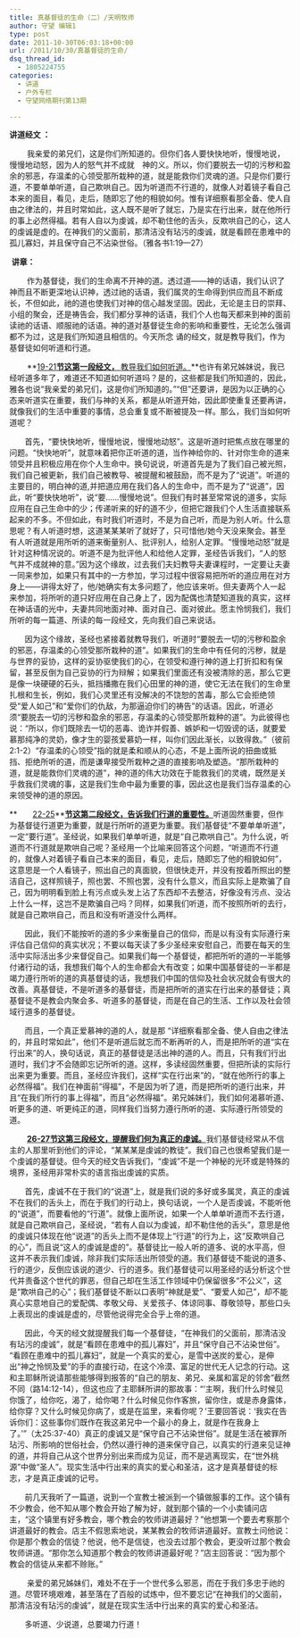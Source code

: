 ```yaml
---
title: 真基督徒的生命（二）/天明牧师
author: 守望 编辑1
type: post
date: 2011-10-30T06:03:18+00:00
url: /2011/10/30/真基督徒的生命/
dsq_thread_id:
  - 1805224755
categories:
  - 讲道
  - 户外专栏
  - 守望网络期刊第13期

---
```

<p style="text-align: left;" align="center">
  <strong>讲道经文 </strong><strong>：</strong>
</p>

        我亲爱的弟兄们，这是你们所知道的。但你们各人要快快地听，慢慢地说，慢慢地动怒，因为人的怒气并不成就　神的义。所以，你们要脱去一切的污秽和盈余的邪恶，存温柔的心领受那所栽种的道，就是能救你们灵魂的道。只是你们要行道，不要单单听道，自己欺哄自己。因为听道而不行道的，就像人对着镜子看自己本来的面目，看见，走后，随即忘了他的相貌如何。<!--more-->惟有详细察看那全备、使人自由之律法的，并且时常如此，这人既不是听了就忘，乃是实在行出来，就在他所行的事上必然得福。若有人自以为虔诚，却不勒住他的舌头，反欺哄自己的心，这人的虔诚是虚的。在神我们的父面前，那清洁没有玷污的虔诚，就是看顾在患难中的孤儿寡妇，并且保守自己不沾染世俗。（雅各书1:19—27）

 **讲章：**

        作为基督徒，我们的生命离不开神的道。透过道——神的话语，我们认识了神而且不断更深地认识神，透过祂的话语，我们属灵的生命得到供应而且不断成长，不但如此，祂的道也使我们对神的信心越发坚固。因此，无论是主日的崇拜、小组的聚会，还是祷告会，我们都分享神的话语，我们个人也每天都来到神的面前读祂的话语、顺服祂的话语。神的道对基督徒生命的影响和重要性，无论怎么强调都不为过，这是我们所知道且相信的。今天所念 诵的经文，就是教导我们，作为基督徒如何听道和行道。

        **<span style="text-decoration: underline;">19-21</span>****<span style="text-decoration: underline;">节这第一段经文， </span>****<span style="text-decoration: underline;">教导我们如何听道。</span>**也许有弟兄姊妹说，我已经听道多年了，难道还不知道如何听道吗？是的，这些都是我们所知道的，因此，雅各也说“我亲爱的弟兄们，这是你们所知道的。”“但”还要讲，是因为以正确的心态来听道实在重要，我们与神的关系，都是从听道开始，因此即使重复还要再讲，就像我们的生活中重要的事情，总会重复或不断被提及一样。那么，我们当如何听道呢？

       首先，“要快快地听，慢慢地说，慢慢地动怒”。这是听道时把焦点放在哪里的问题。“快快地听”，就意味着把你正听道的道，当作神给你的、针对你生命的道来领受并且积极应用在你个人生命中。换句说说，听道首先是为了我们自己被光照，我们自己被更新，我们自己被教导、被提醒和被鼓励，而不是为了“说道”。听道的主要目的，明白神的道,并把道应用在我们各人的生命中，而不是为了“说道”，因此，听“要快快地听”，说“要……慢慢地说”。但我们有时甚至常常说的道多，实际应用在自己生命中的少；传递听来的好的道不少，但把它跟我们个人生活直接联系起来的不多。不但如此，有时我们听道时，不是为自己听，而是为别人听。什么意思呢？有人听道时想，这道某某某听了就好了，只可惜他/她今天没来聚会。甚至有人听道就是用所听的道来衡量别人、批评别人，给别人定罪。“慢慢地动怒”就是针对这种情况说的。听道不是为批评他人和给他人定罪，圣经告诉我们，“人的怒气并不成就神的意。”因为这个缘故，过去我们夫妇教导夫妻课程时，一定要让夫妻一同来参加，如果只有其中的一方参加，学习过程中很容易把所听的道应用在对方身上——讲得太好了，他/她确实有太多问题了，他应该来听。但夫妻两个人一起来参加，将所听的道只好应用在自己身上了，因为配偶也清楚知道我的真实，这样在神话语的光中，夫妻共同地面对神、面对自己、面对彼此。愿主怜悯我们，我们所听的每一篇道、所读的每一段经文，先向我们自己来说话。

       因为这个缘故，圣经也紧接着就教导我们，听道时“要脱去一切的污秽和盈余的邪恶，存温柔的心领受那所栽种的道”。如果我们的生命中有任何的污秽，就是与世界的妥协，这样的妥协驱使我们的心，在领受和遵行神的道上打折扣和有保留，甚至反倒为自己妥协的行为辩解；如果我们里面还有没被清除的恶，那么它更是像一块硬硬的石头，抵挡播撒在我们心田里的神的道，使它无法在我们的生命里扎根和生长，例如，我们心灵里还有没解决的不饶恕的苦毒，那么它会拒绝领受“爱人如己”和“爱你们的仇敌，为那逼迫你们的祷告”的话语。因此，听道必须“要脱去一切的污秽和盈余的邪恶，存温柔的心领受那所栽种的道”。为此彼得也说：“所以，你们既除去一切的恶毒、诡诈并假善、嫉妒和一切毁谤的话，就要爱慕那纯净的灵奶，像才生的婴孩爱慕奶一样，叫你们因此渐长，以致得救。”（彼前2:1-2）“存温柔的心领受”指的就是柔和顺从的心态，不是上面所说的扭曲或抵挡、拒绝所听的道，而是谦卑接受所栽种之道的直接影响及塑造。“那所栽种的道，就是能救你们灵魂的道”，神的道的伟大功效在于能救我们的灵魂，既然是关乎救我们灵魂的事，这是我们生命中最为重要的事，因此这也是我们当存温柔的心来领受神的道的原因。

**       <span style="text-decoration: underline;">22-25</span>**<span style="text-decoration: underline;"><strong>节这第二段经文，告诉我们行道的重要性。</strong></span>听道固然重要，但作为基督徒行道更为重要，就是行所听的道更为重要。我们基督徒“不要单单听道”，一定“要行道”。圣经说，如果我们单单听道，就是“自己欺哄自己”。为什么说，听道而不行道就是欺哄自己呢？圣经用一个比喻来回答这个问题，“听道而不行道的，就像人对着镜子看自己本来的面目，看见，走后，随即忘了他的相貌如何”，这意思是一个人看镜子，照出自己的真面貌，但很快走开，并没有按着所照出的整洁自己，这样照镜子，照也罢、不照也罢，没有什么意义，而且实际上是欺骗了自己，因为明明看到脸上有污点或头发上沾了东西却不去整洁，好像没有污点、没沾上什么一样，这岂不是欺骗自己吗？同样，如果我们听道，而不按照所听的去行，就是自己欺哄自己，而且和没有听道没什么两样。

       因此，我们不能按听的道的多少来衡量自己的信仰，而是以有没有实际遵行来评估自己信仰的真实状况；不要以每天读了多少圣经来安慰自己，而要在每天的生活中实际活出多少来督促自己。如果我们每一个基督徒，都把所听的道的一半能够付诸行动的话，我想我们每个人的生命都会大有改变；如果中国基督徒的一半都是竭力遵行所听的道的真基督徒的话，我想我们中国的信仰及社会状况就会有很大的改善。真基督徒，不是听道多的基督徒，而是把所听的道实在行出来的基督徒；真基督徒不是教会内聚会多、听道多的基督徒，而是在自己的生活、工作以及社会领域行道多的基督徒。

       而且，一个真正爱慕神的道的人，就是那 “详细察看那全备、使人自由之律法的，并且时常如此”，他们不是听道后就忘而不断再听的人，而是把所听的道“实在行出来”的人，换句话说，真正的基督徒是活出神的道的人。而且，只有我们行出道时，我们才不会随即忘记所听的道。这样，多读经固然重要，但把所读的实际行出来更为重要。而且，圣经应许我们，这样“实在行出来”的，“就在他所行的事上必然得福”。我们在神面前“得福”，不是因为听了道，而是把所听的道行出来，并且“在我们所行的事上得福”，而且“必然得福”。弟兄姊妹们，我们如何渴慕听道、听更多的道、听更纯正的道，同样我们当努力遵行所听的道、实际遵行所领受的道。

        <span style="text-decoration: underline;"><strong>26-27</strong><strong>节这第三段经文，提醒我们何为真正的虔诚。</strong></span>我们基督徒经常从不信主的人那里听到他们的评论，“某某某是虔诚的教徒”。我们自己也很希望我们是一个虔诚的基督徒。但今天的经文告诉我们，“虔诚”不是一个神秘的光环或是特殊的境界，圣经用非常朴实的语言指出虔诚的实质。

       首先，虔诚不在于我们的“说道”上，就是我们说的多好或多属灵，真正的虔诚不在我们的舌头上，而在于我们的行动上，换句话说，一个人是否虔诚，不能听他的“说道”，而要看他的“行道”。就像上面所说，如果一个人单单听道而不去行道，就是自己欺哄自己，圣经说，“若有人自以为虔诚，却不勒住他的舌头”，意思是他的虔诚只体现在他“说道”的舌头上而不是体现上“行道”的行为上，这“反欺哄自己的心”，而且说“这人的虔诚是虚的”。基督徒比一般人听的道多、说的水平高，但这并不表示我们虔诚，除非我们实际活出所领受的道。我们基督徒不能说的道多、行的道少，反倒应该说的道少、行的道多。我们基督徒可以用圣经的话分析这个世代并责备这个世代的罪恶，但自己却在生活工作领域中仍保留很多“不公义”，这是“欺哄自己的心”；我们基督徒不断以口表明“神就是爱”、“要爱人如己”，却不能真心实意地自己的爱配偶、孝敬父母、关爱孩子、体谅同事、尊敬领导，那些口头上表现出的虔诚是虚的，尽管他说得完全合乎上帝的道。

       因此，今天的经文就提醒我们每一个基督徒，“在神我们的父面前，那清洁没有玷污的虔诚”，就是“看顾在患难中的孤儿寡妇”，并且“保守自己不沾染世俗”。 “看顾在患难中的孤儿寡妇”，就是一个真实的爱心，是雪中送炭的爱心，是伸出“神之怜悯及爱”的手的直接行动，在这个冷漠、富足的世代无人记念的行动。这和主耶稣所说请那些能够得到报答的“自己的朋友、弟兄、亲属和富足的邻舍”截然不同（路14:12-14），但这也应了主耶稣所讲的那故事：“‘主啊，我们什么时候见你饿了，给你吃，渴了，给你喝？什么时候见你作客旅，留你住，或是赤身露体，给你穿？又什么时候见你病了，或是在监里，来看你呢？’王要回答说：‘我实在告诉你们：这些事你们既作在我这弟兄中一个最小的身上，就是作在我身上了。’”（太25:37-40）真正的虔诚又是“保守自己不沾染世俗”。就是生活在被罪所玷污、所影响的世俗社会，仍然以遵行神的道来保守自己，以真实的行道来见证神的道，并将自己从这个世界分别出来而成为见证，而不是逃离现实，在“世外桃源”中做“圣人”。现实生活中行出来的真实的爱心和圣洁，这才是真基督徒的标志，才是真正虔诚的记号。

       前几天我听了一篇道，说到一个宣教士被派到一个镇做服事的工作。这个镇有不少教会，他不知从哪个教会开始了解为好，就到那个镇的一个小卖铺问店主，“这个镇里有好多教会，哪个教会的牧师讲道最好？”他想第一个要去考察那个讲道最好的教会。店主不假思索地说，某某教会的牧师讲道最好。宣教士问他说：你是那个教会的信徒？他说，他不是信徒，也没去过那个教会，更没听过那个教会牧师讲道。“那你怎么知道那个教会的牧师讲道最好呢？”店主回答说：“因为那个教会的信徒从来都不赊账。”

        亲爱的弟兄姊妹们，难处不在于一个世代多么邪恶，而在于我们多忠于祂的道。尽管环境艰难，甚至落在了百般的试炼中，但不要忘记“在神我们的父面前，那清洁没有玷污的虔诚”，就是在现实生活中行出来的真实的爱心和圣洁。

       多听道、少说道，总要竭力行道！